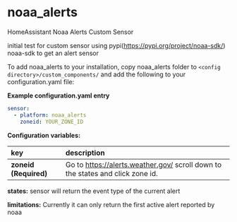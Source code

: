 # noaa_alerts
HomeAssistant Noaa Alerts Custom Sensor

initial test for custom sensor using pypi(https://pypi.org/project/noaa-sdk/) noaa-sdk to get an alert sensor

To add noaa_alerts to your installation, copy noaa_alerts folder to `<config directory>/custom_components/` and add the following to your configuration.yaml file:

**Example configuration.yaml entry**
```yaml
sensor:
  - platform: noaa_alerts
    zoneid: YOUR_ZONE_ID
```
**Configuration variables:**  

key | description  
:--- | :---  
**zoneid (Required)** | Go to https://alerts.weather.gov/ scroll down to the states and click zone id. 

**states:**
sensor will return the event type of the current alert

**limitations:**
Currently it can only return the first active alert reported by noaa

